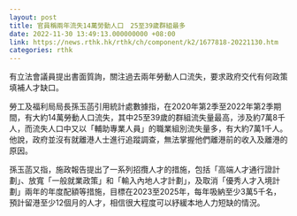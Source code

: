```yaml
---
layout: post
title: 官員稱兩年流失14萬勞動人口　25至39歲群組最多
date: 2022-11-30 13:49:13.000000000 +08:00
link: https://news.rthk.hk/rthk/ch/component/k2/1677818-20221130.htm
categories: rthk
---
```


有立法會議員提出書面質詢，關注過去兩年勞動人口流失，要求政府交代有何政策填補人才缺口。

勞工及福利局局長孫玉菡引用統計處數據指，在2020年第2季至2022年第2季期間，有大約14萬勞動人口流失，其中25至39歲的群組流失量最高，涉及約7萬8千人，而流失人口中又以「輔助專業人員」的職業組別流失量多，有大約7萬1千人。他說，政府並沒有就離港人士進行追蹤調查，無法掌握他們離港前的收入及離港的原因。

孫玉菡又指，施政報告提出了一系列招攬人才的措施，包括「高端人才通行證計劃」、放寬「一般就業政策」和「輸入內地人才計劃」，及取消「優秀人才入境計劃」兩年的年度配額等措施，目標在2023至2025年，每年吸納至少3萬5千名，預計留港至少12個月的人才，相信很大程度可以紓緩本地人力短缺的情況。
